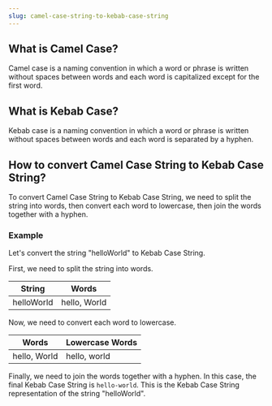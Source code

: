 ```yaml
---
slug: camel-case-string-to-kebab-case-string
---
```


## What is Camel Case?

Camel case is a naming convention in which a word or phrase is written without spaces between words and each word is capitalized except for the first word.

## What is Kebab Case?

Kebab case is a naming convention in which a word or phrase is written without spaces between words and each word is separated by a hyphen.

## How to convert Camel Case String to Kebab Case String?

To convert Camel Case String to Kebab Case String, we need to split the string into words, then convert each word to lowercase, then join the words together with a hyphen.

### Example

Let's convert the string "helloWorld" to Kebab Case String.

First, we need to split the string into words.

| String     | Words        |
| ---------- | ------------ |
| helloWorld | hello, World |

Now, we need to convert each word to lowercase.

| Words        | Lowercase Words |
| ------------ | --------------- |
| hello, World | hello, world    |

Finally, we need to join the words together with a hyphen. In this case, the final Kebab Case String is `hello-world`. This is the Kebab Case String representation of the string "helloWorld".
